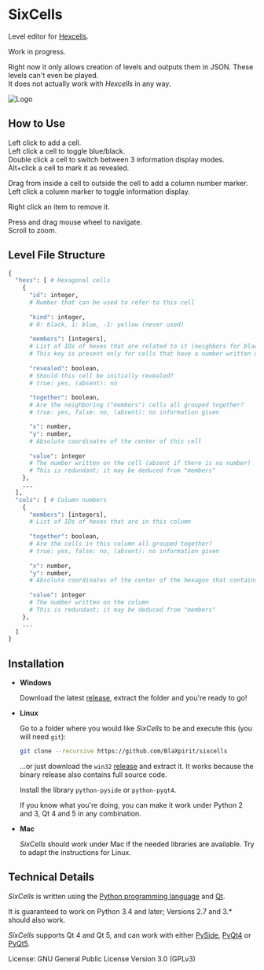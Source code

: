 # SixCells

Level editor for [Hexcells](http://store.steampowered.com/sub/50074/).

Work in progress.

Right now it only allows creation of levels and outputs them in JSON. These levels can't even be played.  
It does not actually work with *Hexcells* in any way.

![Logo](https://raw.githubusercontent.com/BlaXpirit/sixcells/master/logo.png)

## How to Use

Left click to add a cell.  
Left click a cell to toggle blue/black.  
Double click a cell to switch between 3 information display modes.  
Alt+click a cell to mark it as revealed.  

Drag from inside a cell to outside the cell to add a column number marker.  
Left click a column marker to toggle information display.  

Right click an item to remove it.  

Press and drag mouse wheel to navigate.  
Scroll to zoom.  


## Level File Structure

```python
{
  "hexs": [ # Hexagonal cells
    {
      "id": integer,
      # Number that can be used to refer to this cell
      
      "kind": integer,
      # 0: black, 1: blue, -1: yellow (never used)
      
      "members": [integers],
      # List of IDs of hexes that are related to it (neighbors for black, nearby in a circle for blue)
      # This key is present only for cells that have a number written on them
      
      "revealed": boolean,
      # Should this cell be initially revealed?
      # true: yes, (absent): no
      
      "together": boolean,
      # Are the neighboring ("members") cells all grouped together?
      # true: yes, false: no, (absent): no information given

      "x": number,
      "y": number,
      # Absolute coordinates of the center of this cell
      
      "value": integer
      # The number written on the cell (absent if there is no number)
      # This is redundant; it may be deduced from "members"
    },
    ...
  ], 
  "cols": [ # Column numbers
    {
      "members": [integers],
      # List of IDs of hexes that are in this column
      
      "together": boolean,
      # Are the cells in this column all grouped together?
      # true: yes, false: no, (absent): no information given
      
      "x": number,
      "y": number,
      # Absolute coordinates of the center of the hexagon that contains this number
      
      "value": integer
      # The number written on the column
      # This is redundant; it may be deduced from "members"
    },
    ...
  ]
}
```

## Installation

- **Windows**

  Download the latest [release](https://github.com/BlaXpirit/sixcells/releases), extract the folder and you're ready to go!

- **Linux**

  Go to a folder where you would like *SixCells* to be and execute this (you will need `git`):

  ```bash
  git clone --recursive https://github.com/BlaXpirit/sixcells
  ```
  
  ...or just download the `win32` [release](https://github.com/BlaXpirit/sixcells/releases) and extract it. It works because the binary release also contains full source code.
  
  Install the library `python-pyside` or `python-pyqt4`.
  
  If you know what you're doing, you can make it work under Python 2 and 3, Qt 4 and 5 in any combination.

- **Mac**
  
  *SixCells* should work under Mac if the needed libraries are available. Try to adapt the instructions for Linux.

  
## Technical Details

*SixCells* is written using the [Python programming language](http://python.org/) and [Qt](http://qt-project.org/).

It is guaranteed to work on Python 3.4 and later; Versions 2.7 and 3.* should also work.

*SixCells* supports Qt 4 and Qt 5, and can work with either [PySide](http://pyside.org/), [PyQt4](http://www.riverbankcomputing.co.uk/software/pyqt/download) or [PyQt5](http://www.riverbankcomputing.co.uk/software/pyqt/download5).

License: GNU General Public License Version 3.0 (GPLv3)
